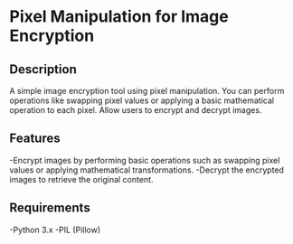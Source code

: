 # **Pixel Manipulation for Image Encryption**

## Description
A simple image encryption tool using pixel manipulation. You can perform operations like swapping pixel values or applying a basic mathematical operation to each pixel. Allow users to encrypt and decrypt images.

## Features 
-Encrypt images by performing basic operations such as swapping pixel values or applying mathematical transformations.
-Decrypt the encrypted images to retrieve the original content.

## Requirements
-Python 3.x
-PIL (Pillow)
